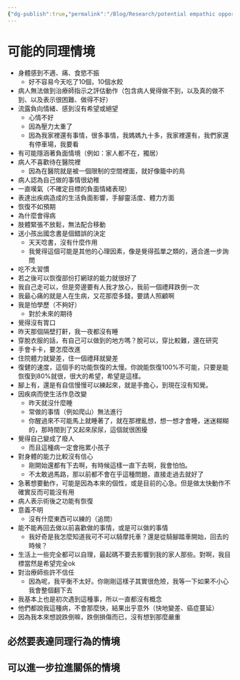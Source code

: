 ```yaml
---
{"dg-publish":true,"permalink":"/Blog/Research/potential empathic opportunities/","title":"可能的同理情境","tags":["empathy/course","ideas"],"created":"2022-01-26","updated":""}
---
```



# 可能的同理情境

- 身體感到不適、痛、食慾不振
    - 好不容易今天吃了10個，10個水餃
- 病人無法做到治療師指示之評估動作（包含病人覺得做不到，以及真的做不到、以及表示很困難、做得不好）
- 流露負向情緒、感到沒有希望或絕望
    - 心情不好
    - 因為壓力太重了
    - 因為我家裡還有事情，很多事情，我媽媽九十多，我家裡還有，我們家還有停車場，我要看
- 有可能隱涵著負面情境（例如：家人都不在，獨居）
- 病人不喜歡待在醫院裡
    - 因為在醫院就是被一個限制的空間裡面，就好像籠中的鳥
- 病人認為自己做的事情很幼稚
- 一直嘆氣（不確定目標的負面情緒表現）
- 表達出疾病造成的生活負面影響，手腳靈活度、體力方面
- 恢復不如預期
- 為什麼會得病
- 肢體緊張不放鬆，無法配合移動
- 送小孩出國念書是個錯誤的決定
    - 天天唸書，沒有什麼作用
    - 我覺得這個可能是其他的心理因素，像是覺得孤單之類的，適合進一步詢問
- 吃不太習慣
- 若之後可以恢復部份打網球的能力就很好了
- 我自己走可以，但是旁邊要有人我才放心，我前一個禮拜跌倒一次
- 我最心痛的就是人在生病，又花那麼多錢，要請人照顧啊
- 我是怕學歷（不夠好）
    - 對於未來的期待
- 覺得沒有胃口
- 昨天那個隔壁打鼾，我一夜都沒有睡
- 穿脫衣服的話，有自己可以做到的地方嗎？脫可以，穿比較難，還在研究
- 手會卡卡，要怎麼改進
- 住院體力就變差，住一個禮拜就變差
- 復健的速度，這個手的功能恢復的太慢。你說能恢復100%不可能，只要是能恢復到80%就很，很大的希望，希望是這樣。
- 腳上有，還是有自信慢慢可以練起來，就是手擔心，到現在沒有知覺。
- 因疾病而使生活作息改變
    - 昨天就沒什麼睡
    - 常做的事情（例如爬山）無法進行
    - 你醒過來不可能馬上就睡著了，就在那裡亂想，想一想才會睡，迷迷糊糊的，那時間到了又起來尿尿，這個就很困擾
- 覺得自己變成了廢人
    - 而且這種病一定會拖累小孩子
- 對身體的能力比較沒有信心
    - 剛開始還都有下去啊，有時候這樣一直下去啊，我會怕怕。
    - 不太敢過馬路，那以前都不會在乎這種問題，直接走過去就好了
- 急著想要動作，可能是因為本來的個性，或是目前的心急。但是做太快動作不確實反而可能沒有用
- 病人表示術後之功能有恢復
- 意義不明
    - 沒有什麼東西可以練的（追問）
- 能不能再回去做以前喜歡做的事情，或是可以做的事情
    - 我好奇是我怎麼知道我可不可以騎摩托車？還是從騎腳踏車開始，回去的時候？
- 生活上一些完全都可以自理，最起碼不要去影響到我的家人那些。對啊，我目標當然是希望完全ok
- 對治療師些許不信任
    - 因為呢，我平衡不太好。你剛剛這樣子其實很危險，我等一下如果不小心我會整個翻下去
- 我基本上也是初次遇到這種事，所以一直都沒有概念
- 他們都說我這種病，不會那麼快，結果出乎意外（快地變差、癌症蔓延）
- 因為我本來想說跌倒嘛，跌倒損傷而已，沒有想到那麼嚴重

## 必然要表達同理行為的情境


## 可以進一步拉進關係的情境